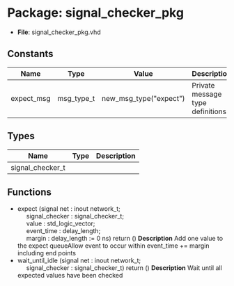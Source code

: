 # Package: signal_checker_pkg

- **File**: signal_checker_pkg.vhd
## Constants

| Name       | Type       | Value                   | Description                      |
| ---------- | ---------- | ----------------------- | -------------------------------- |
| expect_msg | msg_type_t |  new_msg_type("expect") | Private message type definitions |
## Types

| Name             | Type | Description |
| ---------------- | ---- | ----------- |
| signal_checker_t |      |             |
## Functions
- expect <font id="function_arguments">(signal net : inout network_t;<br><span style="padding-left:20px"> signal_checker : signal_checker_t;<br><span style="padding-left:20px"> value : std_logic_vector;<br><span style="padding-left:20px"> event_time : delay_length;<br><span style="padding-left:20px"> margin : delay_length := 0 ns) </font> <font id="function_return">return ()</font>
**Description**
Add one value to the expect queueAllow event to occur within event_time += margin including end points
- wait_until_idle <font id="function_arguments">(signal net : inout network_t;<br><span style="padding-left:20px"> signal_checker : signal_checker_t) </font> <font id="function_return">return ()</font>
**Description**
Wait until all expected values have been checked
